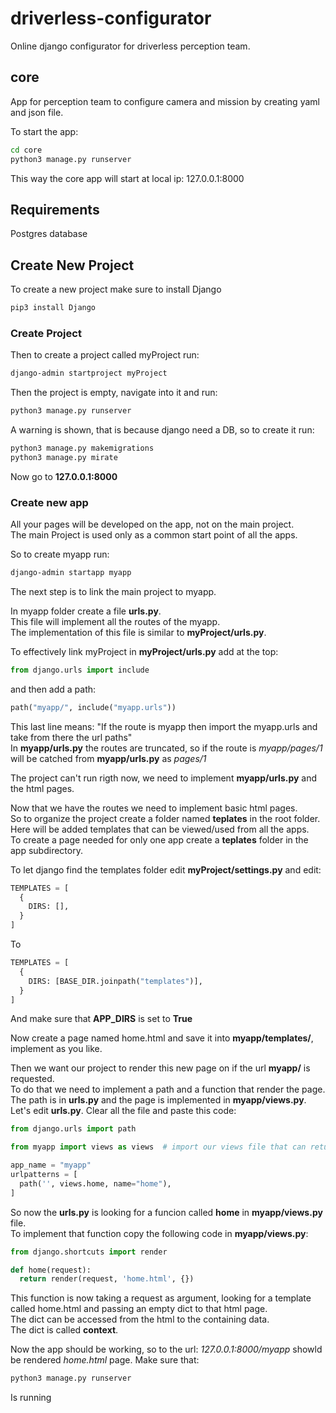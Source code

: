 # driverless-configurator
Online django configurator for driverless perception team.

## core
App for perception team to configure camera and mission by creating yaml and json file.

To start the app:
~~~bash
cd core
python3 manage.py runserver
~~~

This way the core app will start at local ip: 127.0.0.1:8000

## Requirements
Postgres database

## Create New Project
To create a new project make sure to install Django

~~~bash
pip3 install Django
~~~
### Create Project
Then to create a project called myProject run:
~~~bash
django-admin startproject myProject
~~~

Then the project is empty, navigate into it and run:
~~~bash
python3 manage.py runserver
~~~

A warning is shown, that is because django need a DB, so to create it run:
~~~bash
python3 manage.py makemigrations
python3 manage.py mirate
~~~

Now go to **127.0.0.1:8000**


### Create new app
All your pages will be developed on the app, not on the main project.  
The main Project is used only as a common start point of all the apps.  

So to create myapp run:
~~~bash
django-admin startapp myapp
~~~

The next step is to link the main project to myapp.

In myapp folder create a file **urls.py**.  
This file will implement all the routes of the myapp.  
The implementation of this file is similar to **myProject/urls.py**.


To effectively link myProject in **myProject/urls.py** add at the top:
~~~python
from django.urls import include
~~~
and then add a path:
~~~python
path("myapp/", include("myapp.urls"))
~~~

This last line means: "If the route is myapp then import the myapp.urls and take from there the url paths"  
In **myapp/urls.py** the routes are truncated, so if the route is *myapp/pages/1* will be catched from **myapp/urls.py** as *pages/1*

The project can't run rigth now, we need to implement **myapp/urls.py** and the html pages.

Now that we have the routes we need to implement basic html pages.  
So to organize the project create a folder named **teplates** in the root folder.  
Here will be added templates that can be viewed/used from all the apps.  
To create a page needed for only one app create a **teplates** folder in the app subdirectory.

To let django find the templates folder edit **myProject/settings.py** and edit:
~~~python
TEMPLATES = [
  {
    DIRS: [],
  }  
]
~~~
To
~~~python
TEMPLATES = [
  {
    DIRS: [BASE_DIR.joinpath("templates")],
  }  
]
~~~
And make sure that **APP_DIRS** is set to **True**

Now create a page named home.html and save it into **myapp/templates/**, implement as you like.

Then we want our project to render this new page on if the url **myapp/** is requested.  
To do that we need to implement a path and a function that render the page.  
The path is in **urls.py** and the page is implemented in **myapp/views.py**.  
Let's edit **urls.py**. Clear all the file and paste this code:
~~~python
from django.urls import path

from myapp import views as views  # import our views file that can return html page to be rendered

app_name = "myapp"
urlpatterns = [
  path('', views.home, name="home"),
]
~~~

So now the **urls.py** is looking for a funcion called **home** in **myapp/views.py** file.  
To implement that function copy the following code in **myapp/views.py**:
~~~python
from django.shortcuts import render

def home(request):
  return render(request, 'home.html', {})
~~~

This function is now taking a request as argument, looking for a template called home.html and passing an empty dict to that html page.  
The dict can be accessed from the html to the containing data.  
The dict is called **context**.

Now the app should be working, so to the url: *127.0.0.1:8000/myapp* showld be rendered *home.html* page.
Make sure that:
~~~bash
python3 manage.py runserver
~~~
Is running